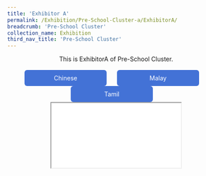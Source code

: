 ```yaml
---
title: 'Exhibitor A'
permalink: /Exhibition/Pre-School-Cluster-a/ExhibitorA/
breadcrumb: 'Pre-School Cluster'
collection_name: Exhibition
third_nav_title: 'Pre-School Cluster'
---
```


<div style="margin-top:auto;margin-bottom:auto;text-align:center;">
This is ExhibitorA of Pre-School Cluster.<br/><br/>
<a href="#" target="iframe1"><div style="display:inline-block;padding: 10px 20px;text-align:center;text-decoration:none;color:#ffffff;background-color:#4372d6;border-radius:6px;outline:none;cursor:pointer;margin-right: 20px;width: 150px;">Chinese</div></a>
 <a href="/Exhibition/Pre-School-Cluster-b/ExhibitorB/"><div style="display:inline-block;padding: 10px 20px;text-align:center;text-decoration:none;color:#ffffff;background-color:#4372d6;border-radius:6px;outline:none;cursor:pointer;margin-right: 20px;width: 150px;">Malay</div></a>
 <a href="/Exhibition/Pre-School-Cluster-b/ExhibitorB/"><div style="display:inline-block;padding: 10px 20px;text-align:center;text-decoration:none;color:#ffffff;background-color:#4372d6;border-radius:6px;outline:none;cursor:pointer;margin-right: 20px;width: 150px;">Tamil</div></a><br/>
<iframe src="/test/" name="iframe1">
<p>testing chinese page.</p>
</iframe>
</div>
